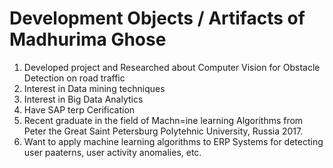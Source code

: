 # Development Objects / Artifacts of Madhurima Ghose
1. Developed project and Researched about Computer Vision for Obstacle Detection on road traffic
2. Interest in Data mining techniques
3. Interest in Big Data Analytics
4. Have SAP terp Cerification
5. Recent graduate in the field of Machn=ine learning Algorithms from Peter the Great Saint Petersburg Polytehnic University, Russia 2017.
6. Want to apply machine learning algorithms to ERP Systems for detecting user paaterns, user activity anomalies, etc. 
